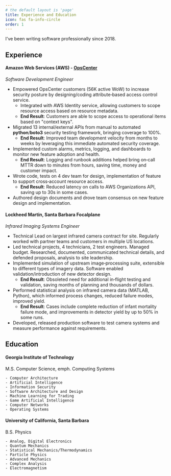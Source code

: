 ```yaml
---
# the default layout is 'page'
title: Experience and Education
icon: fas fa-info-circle
order: 1
---
```


I've been writing software professionally since 2018.

## Experience
#### Amazon Web Services (AWS) - [OpsCenter](https://docs.aws.amazon.com/systems-manager/latest/userguide/OpsCenter.html)
*Software Development Engineer*
    
- Empowered OpsCenter customers (56K active WoW) to increase security posture by designing/coding attribute‑based access control service.
    - Integrated with AWS Identity service, allowing customers to scope resource access based on resource metadata.
    - __End Result__: Customers are able to scope access to operational items based on "context keys".
- Migrated 13 internal/external APIs from manual to automated __python__/__boto3__ security testing framework, bringing coverage to 100%.
    - __End Result__: Improved team development velocity from months to weeks by leveraging this immediate automated security coverage.
- Implemented custom alarms, metrics, logging, and dashboards to monitor new feature adoption and health. 
    - __End Result__: Logging and runbook additions helped bring on‑call MTTR down to minutes from hours, saving time, money and customer impact.
- Wrote code, tests on 4 dev team for design, implementation of feature to support cross‑account resource access.
    - __End Result__: Reduced latency on calls to AWS Organizations API, saving up to 30s in some cases.
- Authored design documents and drove team consensus on new feature design and implementation.



#### Lockheed Martin, Santa Barbara Focalplane
*Infrared Imaging Systems Engineer*

- Technical Lead on largest infrared camera contract for site. Regularly worked with partner teams and customers in multiple US locations.
- Led technical projects, 4 technicians, 2 test engineers. Managed budget. Researched, documented, communicated technical details, and defended proposals, analysis to site leadership.
- Implemented simulation of upstream image‑processing suite, extensible to different types of imagery data. Software enabled validation/introduction of new detector design.
    - __End Result__: Obsoleted need for additional in‑flight testing and validation, saving months of planning and thousands of dollars.
- Performed statistical analysis on infrared camera data (MATLAB, Python), which informed process changes, reduced failure modes, improved yield.
    - __End Result__: Cases include complete reduction of infant mortality failure mode, and improvements in detector yield by up to 50% in some runs.
- Developed, released production software to test camera systems and measure performance against requirements.


## Education
#### Georgia Institute of Technology
M.S. Computer Science, emph. Computing Systems
    
    - Computer Architecture
    - Artificial Intelligence
    - Information Security
    - Software Architecture and Design
    - Machine Learning for Trading
    - Game Artificial Intelligence
    - Computer Networks
    - Operating Systems

#### University of California, Santa Barbara
B.S. Physics
    
    - Analog, Digital Electronics
    - Quantum Mechanics
    - Statistical Mechanics/Thermodynamics
    - Particle Physics
    - Advanced Mechanics
    - Complex Analysis
    - Electromagnetism
